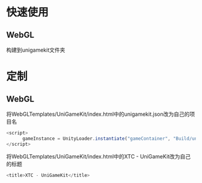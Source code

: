 
# 快速使用

## WebGL

构建到unigamekit文件夹

# 定制

## WebGL

将WebGLTemplates/UniGameKit/index.html中的unigamekit.json改为自己的项目名

```javascript
<script>
      gameInstance = UnityLoader.instantiate("gameContainer", "Build/unigamekit.json", {onProgress: UnityProgress});
</script>
```

将WebGLTemplates/UniGameKit/index.html中的XTC - UniGameKit改为自己的标题

```javascript
<title>XTC - UniGameKit</title>
```
